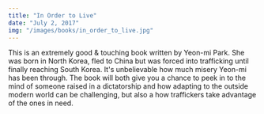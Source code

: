 ```yaml
---
title: "In Order to Live"
date: "July 2, 2017"
img: "/images/books/in_order_to_live.jpg"
---
```

This is an extremely good & touching book written by Yeon-mi Park. She was born in North Korea, fled to China but was forced into trafficking until finally reaching South Korea. It's unbelievable how much misery Yeon-mi has been through. The book will both give you a chance to peek in to the mind of someone raised in a dictatorship and how adapting to the outside modern world can be challenging, but also a how traffickers take advantage of the ones in need.